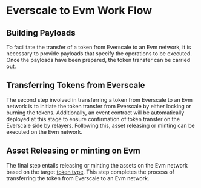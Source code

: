 # Everscale to Evm Work Flow

## Building Payloads

To facilitate the transfer of a token from Everscale to an Evm network, it is necessary to provide payloads that specify the operations to be executed. Once the payloads have been prepared, the token transfer can be carried out.

## Transferring Tokens from Everscale

The second step involved in transferring a token from Everscale to an Evm network is to initiate the token transfer from Everscale by either locking or burning the tokens. Additionally, an event contract will be automatically deployed at this stage to ensure confirmation of token transfer on the Everscale side by relayers. Following this, asset releasing or minting can be executed on the Evm network.

## Asset Releasing or minting on Evm

The final step entails releasing or minting the assets on the Evm network based on the target [token type](../../../../docs/Concepts/TokenTypes.md#Evm-token-types). This step completes the process of transferring the token from Everscale to an Evm network.
